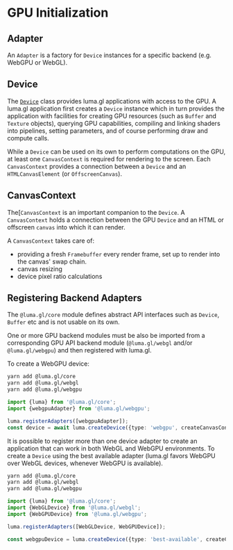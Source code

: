 # GPU Initialization

## Adapter

An `Adapter` is a factory for `Device` instances for a specific backend (e.g. WebGPU or WebGL).

## Device

The [`Device`](/docs/api-reference/core/device) class provides luma.gl applications with access to the GPU. 
A luma.gl application first creates a `Device` instance which in turn provides the 
application with facilities for creating GPU resources (such as `Buffer` and `Texture` objects), 
querying GPU capabilities, compiling and linking shaders into pipelines, setting parameters, 
and of course performing draw and compute calls.

While a `Device` can be used on its own to perform computations on the GPU,
at least one `CanvasContext` is required for rendering to the screen.
Each `CanvasContext` provides a connection between a `Device` and an `HTMLCanvasElement` (or `OffscreenCanvas`).

## CanvasContext

The[`CanvasContext` is an important companion to the `Device`. A `CanvasContext` holds a connection between the GPU `Device` and an HTML or offscreen `canvas` into which it can render.

A `CanvasContext` takes care of:

- providing a fresh `Framebuffer` every render frame, set up to render into the canvas' swap chain.
- canvas resizing
- device pixel ratio calculations

## Registering Backend Adapters

The `@luma.gl/core` module defines abstract API interfaces such as `Device`, `Buffer` etc and is not usable on its own. 

One or more GPU backend modules must be also be imported from a corresponding GPU API backend module (`@luma.gl/webgl` and/or `@luma.gl/webgpu`) and then registered with luma.gl.

To create a WebGPU device:

```sh
yarn add @luma.gl/core
yarn add @luma.gl/webgl
yarn add @luma.gl/webgpu
```

```typescript
import {luma} from '@luma.gl/core';
import {webgpuAdapter} from '@luma.gl/webgpu';

luma.registerAdapters([webgpuAdapter]);
const device = await luma.createDevice({type: 'webgpu', createCanvasContext: {canvas: ...}});
```

It is possible to register more than one device adapter to create an application
that can work in both WebGL and WebGPU environments. To create a `Device` using 
the best available adapter (luma.gl favors WebGPU over WebGL devices, whenever WebGPU is available).

```sh
yarn add @luma.gl/core
yarn add @luma.gl/webgl
yarn add @luma.gl/webgpu
```

```typescript
import {luma} from '@luma.gl/core';
import {WebGLDevice} from '@luma.gl/webgl';
import {WebGPUDevice} from '@luma.gl/webgpu';

luma.registerAdapters([WebGLDevice, WebGPUDevice]);

const webgpuDevice = luma.createDevice({type: 'best-available', createCanvasContext: true});
```
